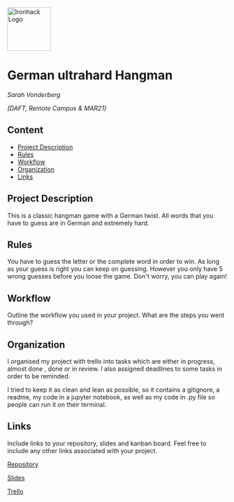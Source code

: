 <img src="https://bit.ly/2VnXWr2" alt="Ironhack Logo" width="100"/>

# German ultrahard Hangman
*Sarah Vonderberg*

*[DAFT, Remote Campus & MAR21]*

## Content
- [Project Description](#project-description)
- [Rules](#rules)
- [Workflow](#workflow)
- [Organization](#organization)
- [Links](#links)

## Project Description
This is a classic hangman game with a German twist. All words that you have to guess are in German and extremely hard.

## Rules
You have to guess the letter or the complete word in order to win.
As long as your guess is right you can keep on guessing. However you only have 5 wrong guesses before you loose the game. Don't worry, you can play again!

## Workflow
Outline the workflow you used in your project. What are the steps you went through?

## Organization
I organised my project with trello into tasks which are either in progress, almost done , done or in review. I also assigned deadlines to some tasks in order to be reminded.

I tried to keep it as clean and lean as possible, so it contains a gitignore, a readme, my code in a jupyter notebook, as well as my code in .py file so people can run it on their terminal.

## Links
Include links to your repository, slides and kanban board. Feel free to include any other links associated with your project.

[Repository](https://github.com/Salevo/Project-Week-1-Build-Your-Own-Game)  

[Slides](https://slides.com/)

[Trello](https://trello.com/b/HFYxcpUn/project-1-german-hangman)  
